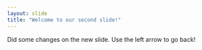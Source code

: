 ```yaml
---
layout: slide
title: "Welcome to our second slide!"
---
```

Did some changes on the new slide.
Use the left arrow to go back!
